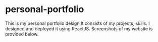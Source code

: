 # personal-portfolio
This is my personal portfolio design.It consists of my projects, skills. I designed and deployed it using ReactJS. Screenshots of my website is provided below.
